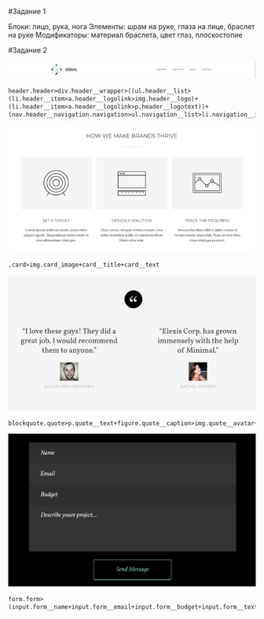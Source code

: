#Задание 1

Блоки: лицо, рука, нога
Элементы: шрам на руке, глаза на лице, браслет на руке
Модификаторы: материал браслета, цвет глаз, плоскостопие 



#Задание 2

![шапка макета](img/header.png)

```
header.header>div.header__wrapper>((ul.header__list>(li.header__item>a.header__logolink>img.header__logo)+(li.header__item>a.header__logolink>p.header__logotext))+(nav.header__navigation.navigation>ul.navigation__list>li.navigation__item*4>a.navigation__link))
```

![карточка](img/card.png)

```
.card>img.card_image+card__title+card__text
```

![карточка с цитатами](img/quote.png)

```
blockquote.quote>p.quote__text+figure.quote__caption>img.quote__avatar+figcaption.quote__author
```

![форма](img/form.png)

```
form.form>(input.form__name+input.form__email+input.form__budget+input.form__text+input.form__send)
```
